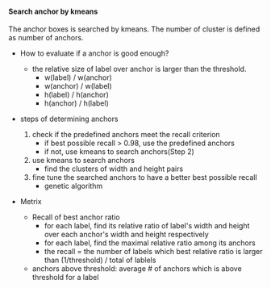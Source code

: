 #### Search anchor by kmeans 
The anchor boxes is searched by kmeans. The number of cluster is defined as number of anchors. 

- How to evaluate if a anchor is good enough?
    - the relative size of label over anchor is larger than the threshold.
        - w(label)  / w(anchor) 
        - w(anchor) / w(label)
        - h(label)  / h(anchor) 
        - h(anchor) / h(label)

- steps of determining anchors 
    1. check if the predefined anchors meet the recall criterion
        - if best possible recall > 0.98, use the predefined anchors 
        - if not, use kmeans to search anchors(Step 2)  
    2. use kmeans to search anchors
        - find the clusters of width and height pairs
    3. fine tune the searched anchors to have a better best possible recall 
        - genetic algorithm

- Metrix
    - Recall of best anchor ratio
        - for each label, find its relative ratio of label's width and height over each anchor's width and height respectively
        - for each label, find the maximal relative ratio among its anchors
        - the recall = the number of labels which best relative ratio is larger than (1/threshold) / total of lablels
    - anchors above threshold: average # of anchors which is above threshold for a label


